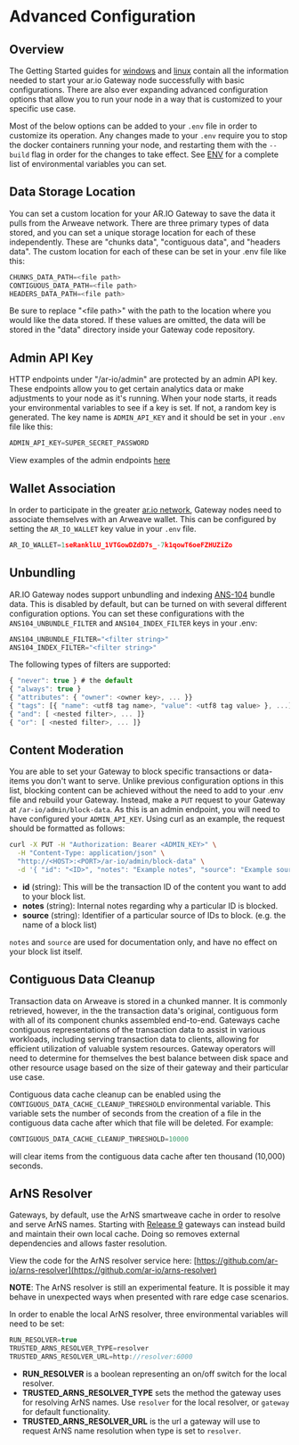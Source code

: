 ---
---
# Advanced Configuration

## Overview

The Getting Started guides for [windows](./windows-setup.md) and [linux](./linux-setup.md) contain all the information needed to start your ar.io Gateway node successfully with basic configurations. There are also ever expanding advanced configuration options that allow you to run your node in a way that is customized to your specific use case. 

Most of the below options can be added to your `.env` file in order to customize its operation. Any changes made to your `.env`  require you to stop the docker containers running your node, and restarting them with the `--build` flag in order for the changes to take effect. See [ENV](./env.md) for a complete list of environmental variables you can set.

## Data Storage Location

You can set a custom location for your AR.IO Gateway to save the data it pulls from the Arweave network. There are three primary types of data stored, and you can set a unique storage location for each of these independently. These are "chunks data", "contiguous data", and "headers data". The custom location for each of these can be set in your .env file like this:

```js
CHUNKS_DATA_PATH=<file path>
CONTIGUOUS_DATA_PATH=<file path>
HEADERS_DATA_PATH=<file path>
```

Be sure to replace "\<file path>" with the path to the location where you would like the data stored. If these values are omitted, the data will be stored in the "data" directory inside your Gateway code repository.

## Admin API Key

HTTP endpoints under "/ar-io/admin" are protected by an admin API key. These endpoints allow you to get certain analytics data or make adjustments to your node as it's running. When your node starts, it reads your environmental variables to see if a key is set. If not, a random key is generated. The key name is `ADMIN_API_KEY` and it should be set in your `.env` file like this:

```js
ADMIN_API_KEY=SUPER_SECRET_PASSWORD
```

View examples of the admin endpoints [here](./admin/admin-api.md)

## Wallet Association

In order to participate in the greater [ar.io network](https://ar.io), Gateway nodes need to associate themselves with an Arweave wallet. This can be configured by setting the `AR_IO_WALLET` key value in your `.env` file.

```js
AR_IO_WALLET=1seRanklLU_1VTGowDZdD7s_-7k1qowT6oeFZHUZiZo
```

## Unbundling

AR.IO Gateway nodes support unbundling and indexing [ANS-104](https://github.com/ArweaveTeam/arweave-standards/blob/master/ans/ANS-104.md) bundle data. This is disabled by default, but can be turned on with several different configuration options. You can set these configurations with the `ANS104_UNBUNDLE_FILTER` and `ANS104_INDEX_FILTER` keys in your .env:

```js
ANS104_UNBUNDLE_FILTER="<filter string>"
ANS104_INDEX_FILTER="<filter string>"
```

The following types of filters are supported:

```js
{ "never": true } # the default
{ "always": true }
{ "attributes": { "owner": <owner key>, ... }}
{ "tags": [{ "name": <utf8 tag name>, "value": <utf8 tag value> }, ...]}
{ "and": [ <nested filter>, ... ]}
{ "or": [ <nested filter>, ... ]}
```

## Content Moderation

You are able to set your Gateway to block specific transactions or data-items you don't want to serve. Unlike previous configuration options in this list, blocking content can be achieved without the need to add to your .env file and rebuild your Gateway. Instead, make a `PUT` request to your Gateway at `/ar-io/admin/block-data`. As this is an admin endpoint, you will need to have configured your `ADMIN_API_KEY`. Using curl as an example, the request should be formatted as follows:

```bash
curl -X PUT -H "Authorization: Bearer <ADMIN_KEY>" \
  -H "Content-Type: application/json" \
  "http://<HOST>:<PORT>/ar-io/admin/block-data" \
  -d '{ "id": "<ID>", "notes": "Example notes", "source": "Example source" }'
```

* **id** (string):  This will be the transaction ID of the content you want to add to your block list.
* **notes** (string): Internal notes regarding why a particular ID is blocked.
* **source** (string): Identifier of a particular source of IDs to block. (e.g. the name of a block list)

`notes` and `source` are used for documentation only, and have no effect on your block list itself.

## Contiguous Data Cleanup

Transaction data on Arweave is stored in a chunked manner. It is commonly retrieved, however, in the the transaction data's original, contiguous form with all of its component chunks assembled end-to-end. Gateways cache contiguous representations of the transaction data to assist in various workloads, including serving transaction data to clients, allowing for efficient utilization of valuable system resources. Gateway operators will need to determine for themselves the best balance between disk space and other resource usage based on the size of their gateway and their particular use case.

Contiguous data cache cleanup can be enabled using the `CONTIGUOUS_DATA_CACHE_CLEANUP_THRESHOLD` environmental variable. This variable sets the number of seconds from the creation of a file in the contiguous data cache after which that file will be deleted. For example:

```js
CONTIGUOUS_DATA_CACHE_CLEANUP_THRESHOLD=10000
```

will clear items from the contiguous data cache after ten thousand (10,000) seconds.

## ArNS Resolver

Gateways, by default, use the ArNS smartweave cache in order to resolve and serve ArNS names. Starting with [Release 9](./release-notes.md#release-9---2024-04-10) gateways can instead build and maintain their own local cache. Doing so removes external dependencies and allows faster resolution.

View the code for the ArNS resolver service here: [https://github.com/ar-io/arns-resolver](https://github.com/ar-io/arns-resolver)

**NOTE**: The ArNS resolver is still an experimental feature. It is possible it may behave in unexpected ways when presented with rare edge case scenarios.

In order to enable the local ArNS resolver, three environmental variables will need to be set:

```js
RUN_RESOLVER=true
TRUSTED_ARNS_RESOLVER_TYPE=resolver
TRUSTED_ARNS_RESOLVER_URL=http://resolver:6000
```

- **RUN_RESOLVER** is a boolean representing an on/off switch for the local resolver. 
- **TRUSTED_ARNS_RESOLVER_TYPE** sets the method the gateway uses for resolving ArNS names. Use `resolver` for the local resolver, or `gateway` for default functionality.
- **TRUSTED_ARNS_RESOLVER_URL** is the url a gateway will use to request ArNS name resolution when type is set to `resolver`.
